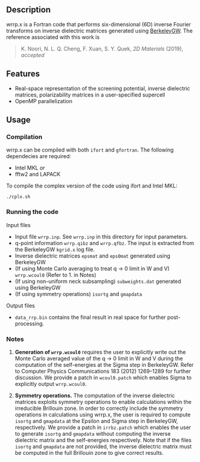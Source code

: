 ## Description
wrrp.x is a Fortran code that performs six-dimensional (6D) inverse Fourier transforms on inverse dielectric matrices generated using [BerkeleyGW](https://berkeleygw.org/). The reference associated with this work is
> K. Noori, N. L. Q. Cheng, F. Xuan, S. Y. Quek, *2D Materials* (2019), *accepted*

## Features
- Real-space representation of the screening potential, inverse dielectric matrices, polarizability matrices in a user-specified supercell
- OpenMP parallelization

## Usage

### Compilation
wrrp.x can be compiled with both `ifort` and `gfortran`. The following dependecies are required:
- Intel MKL *or*
- fftw2 and LAPACK

To compile the complex version of the code using ifort and Intel MKL:
```
./cplx.sh
```

### Running the code
Input files
- Input file `wrrp.inp`. See `wrrp.inp` in this directory for input parameters.
- q-point information `wrrp.qibz` and `wrrp.qfbz`. The input is extracted from the BerkeleyGW `kgrid.x` log file. 
- Inverse dielectric matrices `epsmat` and `eps0mat` generated using BerkeleyGW
- (If using Monte Carlo averaging to treat q -> 0 limit in W and V) `wrrp.wcoul0` (Refer to 1. in Notes)
- (If using non-uniform neck subsampling) `subweights.dat` generated using BerkeleyGW
- (If using symmetry operations) `isortg` and `gmapdata`

Output files
- `data_rrp.bin` contains the final result in real space for further post-processing.

### Notes
1. **Generation of `wrrp.wcoul0`** requires the user to explicitly write out the Monte Carlo averaged value of the q -> 0 limit in W and V during the computation of the self-energies at the Sigma step in BerkeleyGW. Refer to Computer Physics Communications 183 (2012) 1269–1289 for further discussion. We provide a patch in `wcoul0.patch` which enables Sigma to explicitly output `wrrp.wcoul0`.

2. **Symmetry operations.** The computation of the inverse dielectric matrices exploits symmetry operations to enable calculations within the irreducible Brillouin zone. In order to correctly include the symmetry operations in calculations using wrrp.x, the user is required to compute `isortg` and `gmapdata` at the Epsilon and Sigma step in BerkeleyGW, respectively. We provide a patch in `irrbz.patch` which enables the user to generate `isortg` and `gmapdata` without computing the inverse dielectric matrix and the self-energies respectively. Note that if the files `isortg` and `gmapdata` are not provided, the inverse dielectric matrix must be computed in the full Brillouin zone to give correct results.
